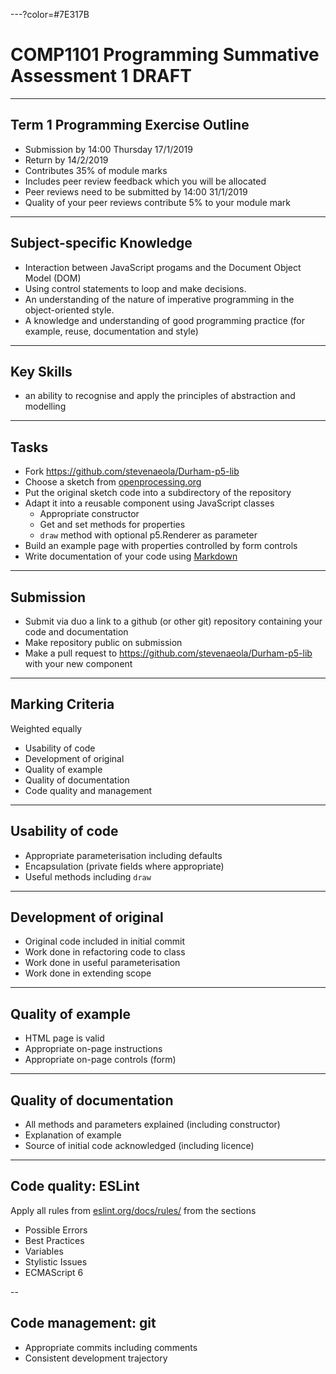 ---?color=#7E317B

# COMP1101 Programming Summative Assessment 1 DRAFT


---

## Term 1 Programming Exercise Outline

- Submission by 14:00 Thursday 17/1/2019
- Return by 14/2/2019
- Contributes 35% of module marks
- Includes peer review feedback which you will be allocated
- Peer reviews need to be submitted by 14:00 31/1/2019
- Quality of your peer reviews contribute 5% to your module mark

---

## Subject-specific Knowledge

- Interaction between JavaScript progams and the Document Object Model (DOM)
- Using control statements to loop and make decisions.
- An understanding of the nature of imperative programming in the object-oriented style.
- A knowledge and understanding of good programming practice (for example, reuse, documentation and style)

---

## Key Skills

- an ability to recognise and apply the principles of abstraction and modelling

---

## Tasks

- Fork https://github.com/stevenaeola/Durham-p5-lib
- Choose a sketch from [openprocessing.org](https://www.openprocessing.org/)
- Put the original sketch code into a subdirectory of the repository
- Adapt it into a reusable component using JavaScript classes
    - Appropriate constructor
    - Get and set methods for properties
    - `draw` method with optional p5.Renderer as parameter
- Build an example page with properties controlled by form controls
- Write documentation of your code using [Markdown](https://guides.github.com/features/mastering-markdown/)

---

## Submission

- Submit via duo a link to a github (or other git) repository containing your code and documentation
- Make repository public on submission
- Make a pull request to https://github.com/stevenaeola/Durham-p5-lib with your new component

---

## Marking Criteria

Weighted equally

- Usability of code
- Development of original 
- Quality of example
- Quality of documentation
- Code quality and management

---

## Usability of code

- Appropriate parameterisation including defaults
- Encapsulation (private fields where appropriate)
- Useful methods including `draw`

---

## Development of original

- Original code included in initial commit
- Work done in refactoring code to class
- Work done in useful parameterisation
- Work done in extending scope 

---

## Quality of example

- HTML page is valid
- Appropriate on-page instructions
- Appropriate on-page controls (form)

---

## Quality of documentation

- All methods and parameters explained (including constructor)
- Explanation of example
- Source of initial code acknowledged (including licence)

---

## Code quality: ESLint

Apply all rules from [eslint.org/docs/rules/](https://eslint.org/docs/rules/) from the sections

- Possible Errors
- Best Practices
- Variables
- Stylistic Issues
- ECMAScript 6

--

## Code management: git

- Appropriate commits including comments
- Consistent development trajectory


